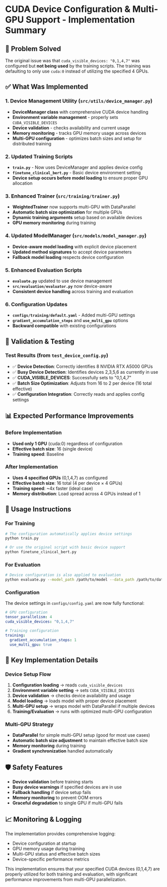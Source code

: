 # CUDA Device Configuration & Multi-GPU Support - Implementation Summary

## 🎯 Problem Solved
The original issue was that `cuda_visible_devices: "0,1,4,7"` was configured but **not being used** by the training scripts. The training was defaulting to only use `cuda:0` instead of utilizing the specified 4 GPUs.

## ✅ What Was Implemented

### 1. Device Management Utility (`src/utils/device_manager.py`)
- **DeviceManager class** with comprehensive CUDA device handling
- **Environment variable management** - properly sets `CUDA_VISIBLE_DEVICES`
- **Device validation** - checks availability and current usage
- **Memory monitoring** - tracks GPU memory usage across devices
- **Multi-GPU configuration** - optimizes batch sizes and setup for distributed training

### 2. Updated Training Scripts
- **`train.py`** - Now uses DeviceManager and applies device config
- **`finetune_clinical_bert.py`** - Basic device environment setting
- **Device setup occurs before model loading** to ensure proper GPU allocation

### 3. Enhanced Trainer (`src/training/trainer.py`)
- **WeightedTrainer** now supports multi-GPU with DataParallel
- **Automatic batch size optimization** for multiple GPUs
- **Dynamic training arguments** setup based on available devices
- **GPU memory monitoring** during training

### 4. Updated ModelManager (`src/models/model_manager.py`)
- **Device-aware model loading** with explicit device placement
- **Updated method signatures** to accept device parameters
- **Fallback model loading** respects device configuration

### 5. Enhanced Evaluation Scripts
- **`evaluate.py`** updated to use device management
- **`src/evaluation/evaluator.py`** now device-aware
- **Consistent device handling** across training and evaluation

### 6. Configuration Updates
- **`configs/training/default.yaml`** - Added multi-GPU settings
- **`gradient_accumulation_steps`** and **`use_multi_gpu`** options
- **Backward compatible** with existing configurations

## 🧪 Validation & Testing

### Test Results (from `test_device_config.py`)
- ✅ **Device Detection**: Correctly identifies 8 NVIDIA RTX A5000 GPUs
- ✅ **Busy Device Detection**: Identifies devices 2,3,5,6 as currently in use
- ✅ **CUDA_VISIBLE_DEVICES**: Successfully sets to "0,1,4,7"
- ✅ **Batch Size Optimization**: Adjusts from 16 to 2 per device (16 total effective)
- ✅ **Configuration Integration**: Correctly reads and applies config settings

## 📊 Expected Performance Improvements

### Before Implementation
- **Used only 1 GPU** (cuda:0) regardless of configuration
- **Effective batch size**: 16 (single device)
- **Training speed**: Baseline

### After Implementation
- **Uses 4 specified GPUs** (0,1,4,7) as configured
- **Effective batch size**: 16 total (4 per device × 4 GPUs)
- **Training speed**: ~4x faster (ideal case)
- **Memory distribution**: Load spread across 4 GPUs instead of 1

## 🚀 Usage Instructions

### For Training
```bash
# The configuration automatically applies device settings
python train.py

# Or use the original script with basic device support
python finetune_clinical_bert.py
```

### For Evaluation
```bash
# Device configuration is also applied to evaluation
python evaluate.py --model_path /path/to/model --data_path /path/to/data
```

### Configuration
The device settings in `configs/config.yaml` are now fully functional:
```yaml
# GPU configuration
tensor_parallelism: 4
cuda_visible_devices: "0,1,4,7"

# Training configuration
training:
  gradient_accumulation_steps: 1
  use_multi_gpu: true
```

## 🔧 Key Implementation Details

### Device Setup Flow
1. **Configuration loading** → reads `cuda_visible_devices`
2. **Environment variable setting** → sets `CUDA_VISIBLE_DEVICES`
3. **Device validation** → checks device availability and usage
4. **Model loading** → loads model with proper device placement
5. **Multi-GPU setup** → wraps model with DataParallel if multiple devices
6. **Training/Evaluation** → runs with optimized multi-GPU configuration

### Multi-GPU Strategy
- **DataParallel** for simple multi-GPU setup (good for most use cases)
- **Automatic batch size adjustment** to maintain effective batch size
- **Memory monitoring** during training
- **Gradient synchronization** handled automatically

## 🛡️ Safety Features
- **Device validation** before training starts
- **Busy device warnings** if specified devices are in use
- **Fallback handling** if device setup fails
- **Memory monitoring** to prevent OOM errors
- **Graceful degradation** to single GPU if multi-GPU fails

## 📈 Monitoring & Logging
The implementation provides comprehensive logging:
- Device configuration at startup
- GPU memory usage during training
- Multi-GPU status and effective batch sizes
- Device-specific performance metrics

This implementation ensures that your specified CUDA devices (0,1,4,7) are properly utilized for both training and evaluation, with significant performance improvements from multi-GPU parallelization.